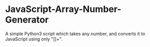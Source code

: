 # JavaScript-Array-Number-Generator
A simple Python3 script which takes any number, and converts it to JavaScript using only "[]+".
